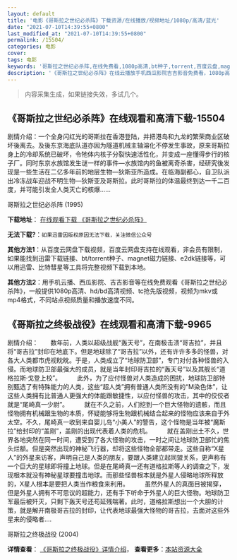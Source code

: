 ```yaml
---
layout: default
title: '电影《哥斯拉之世纪必杀阵》下载资源/在线播放/视频地址/1080p/高清/蓝光'
date: "2021-07-10T14:39:55+0800"
last_modified_at: "2021-07-10T14:39:55+0800"
permalink: /15504/
categories: 电影
cover:
tags: 电影
keywords: '哥斯拉之世纪必杀阵,在线免费看,1080p高清,bt种子,torrent,百度云盘,magnet,磁力链,迅雷下载资源'
description: '《哥斯拉之世纪必杀阵》在线云播放手机西瓜影院吉吉影音免费看，1080p高清bd/hd未删减完整版和tc抢先枪版，mkv/mp4格式，附带bt/torrent种子、magnet/磁力链、百度云盘、网盘资源迅雷下载链接'
---
```


>内容采集生成，如果链接失效，多试几个。


## 《哥斯拉之世纪必杀阵》在线观看和高清下载-15504

剧情介绍：一个全身闪红光的哥斯拉在香港登陆，并把港岛和九龙的繁荣商业区破坏後离去。及後东京海底队道亦因为隧道机械主轴溶化不停发生事故，原来哥斯拉身上的冷却系统已破坏，令牠体内核子分裂快速活性化，并变成一座懂得步行的核子厂。同时东京水族馆发生谜一样的事件—水族馆内的鱼被离奇杀害，经研究後发现是一些生活在二亿多年前的地层生物—狄斯亚所造成。在临海副都心，自卫队派出冷冻战车迎战不明生物—狄斯亚及哥斯拉。此时哥斯拉的体温最终到达一千二百度，并可能引发全人类灭亡的核爆……


哥斯拉之世纪必杀阵 (1995)

**下载地址**： [在线观看下载 《哥斯拉之世纪必杀阵》](https://www.btbtdy.me/btdy/dy4564.html) 


**无法下载?**：`如果迅雷因版权原因无法下载，关注微信公众号 `

**其他方法1**：从百度云网盘下载视频，百度云网盘支持在线观看，非会员有限制，如果能找到迅雷下载链接、bt/torrent种子、magnet磁力链接、e2dk链接等，可以用迅雷、比特彗星等工具将完整视频下载到本地。

**其他方法2**：用手机云播、西瓜影院、吉吉影音等在线免费观看《哥斯拉之世纪必杀阵》，一般提供1080p高清、hd/bd高清视频、tc抢先版视频，视频为mkv或mp4格式，不同站点视频质量和播放速度不同。


## 《哥斯拉之终极战役》在线观看和高清下载-9965

剧情介绍：　　数年前，人类以超级战舰“轰天号”，在南极击溃“哥吉拉”，并且将“哥吉拉”封印在地底下。但是地球除了“哥吉拉”以外，还有许许多多的怪兽，对各大人类都市虎视眈眈。于是，人类成立了“地球防卫部”，专门对付各种怪兽的入侵。而地球防卫部最强大的成员，就是当年封印哥吉拉的“轰天号”以及其舰长“道格拉斯·戈登上校”。  　　此外，为了应付怪兽对人类造成的困扰，地球防卫部特别甄选了有特殊能力的人类，这些“超人类”拥有普通人类所没有的“M染色体”，让这些人类拥有比普通人更强大的体能跟敏捷性，以应付怪兽的攻击，其中的佼佼者就是“尾崎真一少尉”。  　　就在不久之前，人们挖到一个巨大怪物的遗骸，而且怪物拥有机械跟生物的本质，怀疑能够将生物跟机械结合起来的怪物应该来自于外太空。不久，尾崎真一收到来自婴儿岛“小美人”的警告，这个怪物是当年被“魔斯拉”给封印的“盖刚”，盖刚的出现代表着人类的危机。  　　就在盖刚出土不久，世界各地突然在同一时间，遭受到了各大怪物的攻击，一时之间让地球防卫部忙的焦头烂额。但是突然出现的神秘飞行器，却将这些怪物全部都带走。这些自称“X星人”的外星来访客，声明自己是人类的朋友，要跟人类建立起同盟关系，更声称有一个巨大的星球即将撞上地球。但是在尾崎真一还有道格拉斯等人的调查之下，发现根本就没有神秘星球要撞击地球。而那些怪兽根本就是外星人侵略地球所释放的，X星人根本是要把人类当作粮食来利用。  　　虽然外星人的真面目被揭穿，但是外星人拥有不可思议的超能力，还有手下听命于外星人的巨大怪物。地球防卫军最后被歼灭，只剩下轰天号还苟延残喘著。此时，道格拉斯想出一个大胆的计策，就是解开南极哥吉拉的封印，让代表地球最强大怪物的哥吉拉，去面对这些外星来的侵略者....


哥斯拉之终极战役 (2004)

**详情查看**： [《哥斯拉之终极战役》详情介绍](/movie/9965/)， **查看更多**：[本站资源大全](/movie/t/all/)

